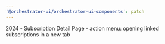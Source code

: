```yaml
---
'@orchestrator-ui/orchestrator-ui-components': patch
---
```


2024 - Subscription Detail Page - action menu: opening linked subscriptions in a new tab
